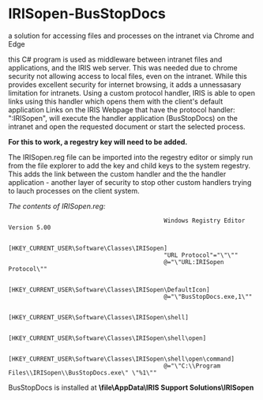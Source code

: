 # IRISopen-BusStopDocs
a solution for accessing files and processes on the intranet via Chrome and Edge

this C# program is used as middleware between intranet files and applications, and the IRIS web server. This was needed due to chrome security not allowing access to local files,
even on the intranet.
While this provides excellent security for internet browsing, it adds a unnessasary limitation for intranets. Using a custom protocol handler,
IRIS is able to open links using this handler which opens them with the client's default application
Links on the IRIS Webpage that have the protocol handler: ":IRISopen", will execute the handler application (BusStopDocs) on the intranet and open the requested document or
start the selected process.

**For this to work, a regestry key will need to be added.**

The IRISopen.reg file can be imported into the regestry editor or simply run from the file explorer to add the key and child keys to the system regestry.
This adds the link between the custom handler and the the handler application - another layer of security to stop other custom handlers trying to lauch processes on the
client system.

*The contents of IRISopen.reg:*
                                                
                                                Windows Registry Editor Version 5.00

                                                [HKEY_CURRENT_USER\Software\Classes\IRISopen]
                                                "URL Protocol"="\"\""
                                                @="\"URL:IRISopen Protocol\""

                                                [HKEY_CURRENT_USER\Software\Classes\IRISopen\DefaultIcon]
                                                @="\"BusStopDocs.exe,1\""

                                                [HKEY_CURRENT_USER\Software\Classes\IRISopen\shell]

                                                [HKEY_CURRENT_USER\Software\Classes\IRISopen\shell\open]

                                                [HKEY_CURRENT_USER\Software\Classes\IRISopen\shell\open\command]
                                                @="\"C:\\Program Files\\IRISopen\\BusStopDocs.exe\" \"%1\""


BusStopDocs is installed at **\\file\AppData\IRIS Support Solutions\IRISopen**
